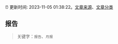 :alarm_clock: 更新时间: 2023-11-05 01:38:22。[文章来源](/README.md)、[文章分类](/TAGS.md)

## 报告


> 关键字：`报告`、`月报`



